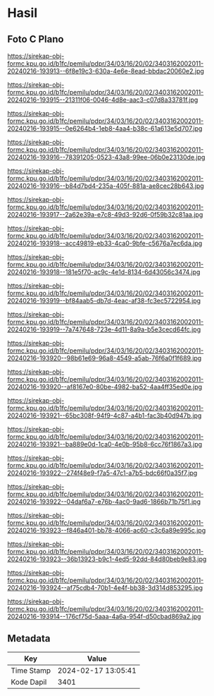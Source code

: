 # Hasil

## Foto C Plano

https://sirekap-obj-formc.kpu.go.id/b1fc/pemilu/pdpr/34/03/16/20/02/3403162002011-20240216-193913--6f8e19c3-630a-4e6e-8ead-bbdac20060e2.jpg

https://sirekap-obj-formc.kpu.go.id/b1fc/pemilu/pdpr/34/03/16/20/02/3403162002011-20240216-193915--21311f06-0046-4d8e-aac3-c07d8a33781f.jpg

https://sirekap-obj-formc.kpu.go.id/b1fc/pemilu/pdpr/34/03/16/20/02/3403162002011-20240216-193915--0e6264b4-1eb8-4aa4-b38c-61a613e5d707.jpg

https://sirekap-obj-formc.kpu.go.id/b1fc/pemilu/pdpr/34/03/16/20/02/3403162002011-20240216-193916--78391205-0523-43a8-99ee-06b0e23130de.jpg

https://sirekap-obj-formc.kpu.go.id/b1fc/pemilu/pdpr/34/03/16/20/02/3403162002011-20240216-193916--b84d7bd4-235a-405f-881a-ae8cec28b643.jpg

https://sirekap-obj-formc.kpu.go.id/b1fc/pemilu/pdpr/34/03/16/20/02/3403162002011-20240216-193917--2a62e39a-e7c8-49d3-92d6-0f59b32c81aa.jpg

https://sirekap-obj-formc.kpu.go.id/b1fc/pemilu/pdpr/34/03/16/20/02/3403162002011-20240216-193918--acc49819-eb33-4ca0-9bfe-c5676a7ec6da.jpg

https://sirekap-obj-formc.kpu.go.id/b1fc/pemilu/pdpr/34/03/16/20/02/3403162002011-20240216-193918--181e5f70-ac9c-4e1d-8134-6d43056c3474.jpg

https://sirekap-obj-formc.kpu.go.id/b1fc/pemilu/pdpr/34/03/16/20/02/3403162002011-20240216-193919--bf84aab5-db7d-4eac-af38-fc3ec5722954.jpg

https://sirekap-obj-formc.kpu.go.id/b1fc/pemilu/pdpr/34/03/16/20/02/3403162002011-20240216-193919--7a747648-723e-4d11-8a9a-b5e3cecd64fc.jpg

https://sirekap-obj-formc.kpu.go.id/b1fc/pemilu/pdpr/34/03/16/20/02/3403162002011-20240216-193920--98b61e69-96a8-4549-a5ab-76f6a0f1f689.jpg

https://sirekap-obj-formc.kpu.go.id/b1fc/pemilu/pdpr/34/03/16/20/02/3403162002011-20240216-193920--af8167e0-80be-4982-ba52-4aa4ff35ed0e.jpg

https://sirekap-obj-formc.kpu.go.id/b1fc/pemilu/pdpr/34/03/16/20/02/3403162002011-20240216-193921--65bc308f-94f9-4c87-a4b1-fac3b40d947b.jpg

https://sirekap-obj-formc.kpu.go.id/b1fc/pemilu/pdpr/34/03/16/20/02/3403162002011-20240216-193921--ba889e0d-1ca0-4e0b-95b8-6cc76f1867a3.jpg

https://sirekap-obj-formc.kpu.go.id/b1fc/pemilu/pdpr/34/03/16/20/02/3403162002011-20240216-193922--274f48e9-f7a5-47c1-a7b5-bdc66f0a35f7.jpg

https://sirekap-obj-formc.kpu.go.id/b1fc/pemilu/pdpr/34/03/16/20/02/3403162002011-20240216-193922--04daf6a7-e76b-4ac0-9ad6-1866b71b75f1.jpg

https://sirekap-obj-formc.kpu.go.id/b1fc/pemilu/pdpr/34/03/16/20/02/3403162002011-20240216-193923--f846a401-bb78-4066-ac60-c3c6a89e995c.jpg

https://sirekap-obj-formc.kpu.go.id/b1fc/pemilu/pdpr/34/03/16/20/02/3403162002011-20240216-193923--36b13923-b9c1-4ed5-92dd-84d80beb9e83.jpg

https://sirekap-obj-formc.kpu.go.id/b1fc/pemilu/pdpr/34/03/16/20/02/3403162002011-20240216-193924--af75cdb4-70b1-4e4f-bb38-3d314d853295.jpg

https://sirekap-obj-formc.kpu.go.id/b1fc/pemilu/pdpr/34/03/16/20/02/3403162002011-20240216-193914--176cf75d-5aaa-4a6a-954f-d50cbad869a2.jpg


## Metadata

| Key        | Value               |
| ---------- | ------------------- |
| Time Stamp | 2024-02-17 13:05:41 |
| Kode Dapil | 3401                |



